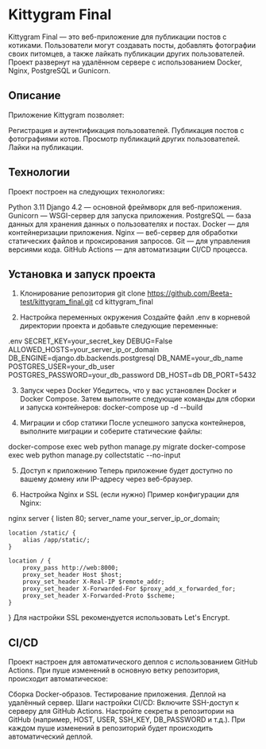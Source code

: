# Kittygram Final
Kittygram Final — это веб-приложение для публикации постов с котиками. Пользователи могут создавать посты, добавлять фотографии своих питомцев, а также лайкать публикации других пользователей. Проект развернут на удалённом сервере с использованием Docker, Nginx, PostgreSQL и Gunicorn.

## Описание
Приложение Kittygram позволяет:

Регистрация и аутентификация пользователей.
Публикация постов с фотографиями котов.
Просмотр публикаций других пользователей.
Лайки на публикации.
## Технологии
Проект построен на следующих технологиях:

Python 3.11
Django 4.2 — основной фреймворк для веб-приложения.
Gunicorn — WSGI-сервер для запуска приложения.
PostgreSQL — база данных для хранения данных о пользователях и постах.
Docker — для контейнеризации приложения.
Nginx — веб-сервер для обработки статических файлов и проксирования запросов.
Git — для управления версиями кода.
GitHub Actions — для автоматизации CI/CD процесса.
## Установка и запуск проекта

1. Клонирование репозитория
git clone https://github.com/Beeta-test/kittygram_final.git
cd kittygram_final

2. Настройка переменных окружения
Создайте файл .env в корневой директории проекта и добавьте следующие переменные:

.env
SECRET_KEY=your_secret_key
DEBUG=False
ALLOWED_HOSTS=your_server_ip_or_domain
DB_ENGINE=django.db.backends.postgresql
DB_NAME=your_db_name
POSTGRES_USER=your_db_user
POSTGRES_PASSWORD=your_db_password
DB_HOST=db
DB_PORT=5432

3. Запуск через Docker
Убедитесь, что у вас установлен Docker и Docker Compose. Затем выполните следующие команды для сборки и запуска контейнеров:
docker-compose up -d --build

4. Миграции и сбор статики
После успешного запуска контейнеров, выполните миграции и соберите статические файлы:

docker-compose exec web python manage.py migrate
docker-compose exec web python manage.py collectstatic --no-input

5. Доступ к приложению
Теперь приложение будет доступно по вашему домену или IP-адресу через веб-браузер.

6. Настройка Nginx и SSL (если нужно)
Пример конфигурации для Nginx:

nginx
server {
    listen 80;
    server_name your_server_ip_or_domain;

    location /static/ {
        alias /app/static/;
    }

    location / {
        proxy_pass http://web:8000;
        proxy_set_header Host $host;
        proxy_set_header X-Real-IP $remote_addr;
        proxy_set_header X-Forwarded-For $proxy_add_x_forwarded_for;
        proxy_set_header X-Forwarded-Proto $scheme;
    }
}
Для настройки SSL рекомендуется использовать Let's Encrypt.

## CI/CD
Проект настроен для автоматического деплоя с использованием GitHub Actions. При пуше изменений в основную ветку репозитория, происходит автоматическое:

Сборка Docker-образов.
Тестирование приложения.
Деплой на удалённый сервер.
Шаги настройки CI/CD:
Включите SSH-доступ к серверу для GitHub Actions.
Настройте секреты в репозитории на GitHub (например, HOST, USER, SSH_KEY, DB_PASSWORD и т.д.).
При каждом пуше изменений в репозиторий будет происходить автоматический деплой.
